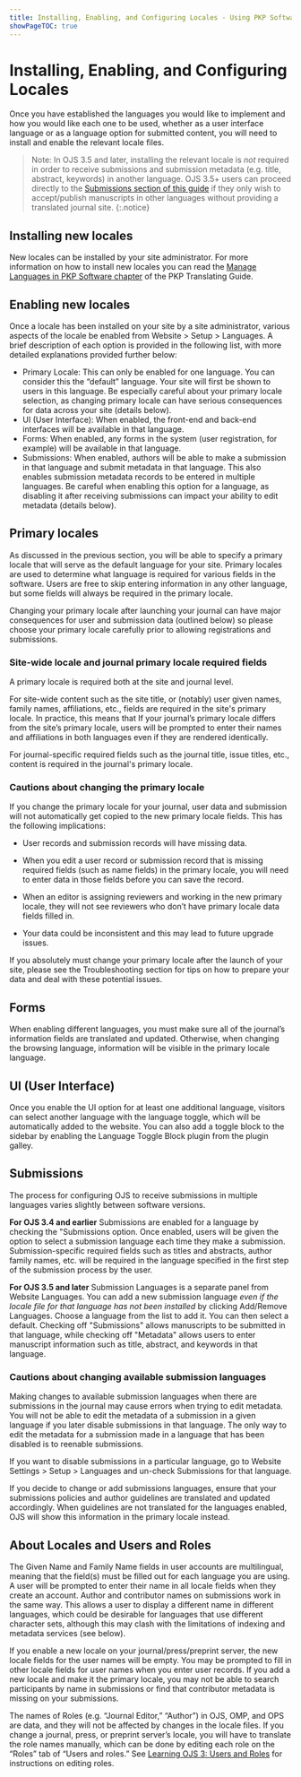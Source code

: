 ```yaml
---
title: Installing, Enabling, and Configuring Locales - Using PKP Software in Multiple Languages
showPageTOC: true
---
```


# Installing, Enabling, and Configuring Locales

Once you have established the languages you would like to implement and how you would like each one to be used, whether as a user interface language or as a language option for submitted content, you will need to install and enable the relevant locale files. 

>Note: In OJS 3.5 and later, installing the relevant locale is *not* required in order to receive submissions and submission metadata (e.g. title, abstract, keywords) in another language. OJS 3.5+ users can proceed directly to the [Submissions section of this guide](https://docs.pkp.sfu.ca/multiling-guide/en/locales#submissions) if they only wish to accept/publish manuscripts in other languages without providing a translated journal site.
{:.notice}

## Installing new locales

New locales can be installed by your site administrator. For more information on how to install new locales you can read the [Manage Languages in PKP Software chapter](https://docs.pkp.sfu.ca/translating-guide/en/managing-languages#install-a-language) of the PKP Translating Guide.

## Enabling new locales

Once a locale has been installed on your site by a site administrator, various aspects of the locale be enabled from Website > Setup > Languages. A brief description of each option is provided in the following list, with more detailed explanations provided further below:  

-   Primary Locale: This can only be enabled for one language. You can consider this the “default” language. Your site will first be shown to users in this language. Be especially careful about your primary locale selection, as changing primary locale can have serious consequences for data across your site (details below).
-   UI (User Interface): When enabled, the front-end and back-end interfaces will be available in that language.
-   Forms: When enabled, any forms in the system (user registration, for example) will be available in that language.
-   Submissions: When enabled, authors will be able to make a submission in that language and submit metadata in that language. This also enables submission metadata records to be entered in multiple languages. Be careful when enabling this option for a language, as disabling it after receiving submissions can impact your ability to edit metadata (details below).
    
## Primary locales

As discussed in the previous section, you will be able to specify a primary locale that will serve as the default language for your site. Primary locales are used to determine what language is required for various fields in the software. Users are free to skip entering information in any other language, but some fields will always be required in the primary locale.  

Changing your primary locale after launching your journal can have major consequences for user and submission data (outlined below) so please choose your primary locale carefully prior to allowing registrations and submissions.

### Site-wide locale and journal primary locale required fields

A primary locale is required both at the site and journal level.

For site-wide content such as the site title, or (notably) user given names, family names, affiliations, etc., fields are required in the site's primary locale. In practice, this means that If your journal’s primary locale differs from the site’s primary locale, users will be prompted to enter their names and affiliations in both languages even if they are rendered identically.

For journal-specific required fields such as the journal title, issue titles, etc., content is required in the journal's primary locale.  

### Cautions about changing the primary locale

If you change the primary locale for your journal, user data and submission will not automatically get copied to the new primary locale fields. This has the following implications:

-   User records and submission records will have missing data.
    
-   When you edit a user record or submission record that is missing required fields (such as name fields) in the primary locale, you will need to enter data in those fields before you can save the record.
    
-   When an editor is assigning reviewers and working in the new primary locale, they will not see reviewers who don’t have primary locale data fields filled in.
    
-   Your data could be inconsistent and this may lead to future upgrade issues.
    
If you absolutely must change your primary locale after the launch of your site, please see the Troubleshooting section for tips on how to prepare your data and deal with these potential issues.

## Forms

When enabling different languages, you must make sure all of the journal’s information fields are translated and updated. Otherwise, when changing the browsing language, information will be visible in the primary locale language.

## UI (User Interface)

Once you enable the UI option for at least one additional language, visitors can select another language with the language toggle, which will be automatically added to the website. You can also add a toggle block to the sidebar by enabling the Language Toggle Block plugin from the plugin galley.

## Submissions

The process for configuring OJS to receive submissions in multiple languages varies slightly between software versions.

**For OJS 3.4 and earlier**
Submissions are enabled for a language by checking the "Submissions option. Once enabled, users will be given the option to select a submission language each time they make a submission. Submission-specific required fields such as titles and abstracts, author family names, etc. will be required in the language specified in the first step of the submission process by the user.

**For OJS 3.5 and later**
Submission Languages is a separate panel from Website Languages. You can add a new submission language *even if the locale file for that language has not been installed* by clicking Add/Remove Languages. Choose a language from the list to add it. You can then select a default. Checking off "Submissions" allows manuscripts to be submitted in that language, while checking off "Metadata" allows users to enter manuscript information such as title, abstract, and keywords in that language. 

### Cautions about changing available submission languages

Making changes to available submission languages when there are submissions in the journal may cause errors when trying to edit metadata. You will not be able to edit the metadata of a submission in a given language if you later disable submissions in that language. The only way to edit the metadata for a submission made in a language that has been disabled is to reenable submissions.

If you want to disable submissions in a particular language, go to Website Settings > Setup > Languages and un-check Submissions for that language.  

If you decide to change or add submissions languages, ensure that your submissions policies and author guidelines are translated and updated accordingly. When guidelines are not translated for the languages enabled, OJS will show this information in the primary locale instead.

## About Locales and Users and Roles

The Given Name and Family Name fields in user accounts are multilingual, meaning that the field(s) must be filled out for each language you are using. A user will be prompted to enter their name in all locale fields when they create an account. Author and contributor names on submissions work in the same way. This allows a user to display a different name in different languages, which could be desirable for languages that use different character sets, although this may clash with the limitations of indexing and metadata services (see below).

If you enable a new locale on your journal/press/preprint server, the new locale fields for the user names will be empty. You may be prompted to fill in other locale fields for user names when you enter user records. If you add a new locale and make it the primary locale, you may not be able to search participants by name in submissions or find that contributor metadata is missing on your submissions.

The names of Roles (e.g. “Journal Editor,” “Author”) in OJS, OMP, and OPS are data, and they will not be affected by changes in the locale files. If you change a journal, press, or preprint server’s locale, you will have to translate the role names manually, which can be done by editing each role on the “Roles” tab of “Users and roles.” See [Learning OJS 3: Users and Roles](https://docs.pkp.sfu.ca/learning-ojs/en/users-and-roles) for instructions on editing roles.
